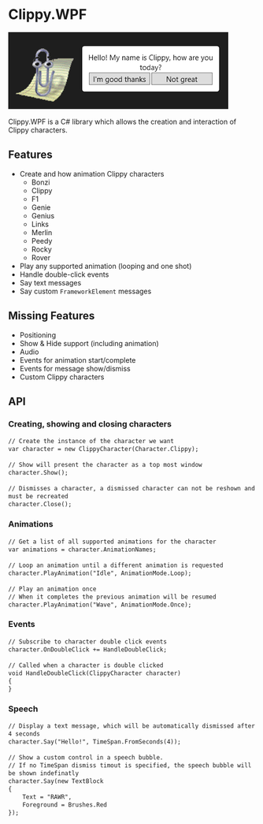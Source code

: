# Clippy.WPF

![Clippy Preview](https://github.com/samoatesgames/Clippy.WPF/blob/main/Site/Example%20Clippy%2001.png?raw=true)

Clippy.WPF is a C# library which allows the creation and interaction of Clippy characters.

## Features

 * Create and how animation Clippy characters
   * Bonzi
   * Clippy
   * F1
   * Genie
   * Genius
   * Links
   * Merlin
   * Peedy
   * Rocky
   * Rover
 * Play any supported animation (looping and one shot)
 * Handle double-click events
 * Say text messages
 * Say custom ```FrameworkElement``` messages
 
## Missing Features

 * Positioning
 * Show & Hide support (including animation)
 * Audio
 * Events for animation start/complete
 * Events for message show/dismiss
 * Custom Clippy characters
   
## API

### Creating, showing and closing characters

```
// Create the instance of the character we want
var character = new ClippyCharacter(Character.Clippy);

// Show will present the character as a top most window
character.Show();

// Dismisses a character, a dismissed character can not be reshown and must be recreated
character.Close();
```

### Animations

```
// Get a list of all supported animations for the character
var animations = character.AnimationNames;

// Loop an animation until a different animation is requested
character.PlayAnimation("Idle", AnimationMode.Loop);

// Play an animation once
// When it completes the previous animation will be resumed
character.PlayAnimation("Wave", AnimationMode.Once);
```

### Events

```
// Subscribe to character double click events
character.OnDoubleClick += HandleDoubleClick;

// Called when a character is double clicked
void HandleDoubleClick(ClippyCharacter character)
{
}
```

### Speech

```
// Display a text message, which will be automatically dismissed after 4 seconds
character.Say("Hello!", TimeSpan.FromSeconds(4));

// Show a custom control in a speech bubble.
// If no TimeSpan dismiss timout is specified, the speech bubble will be shown indefinatly
character.Say(new TextBlock 
{ 
    Text = "RAWR", 
	Foreground = Brushes.Red 
});
```
